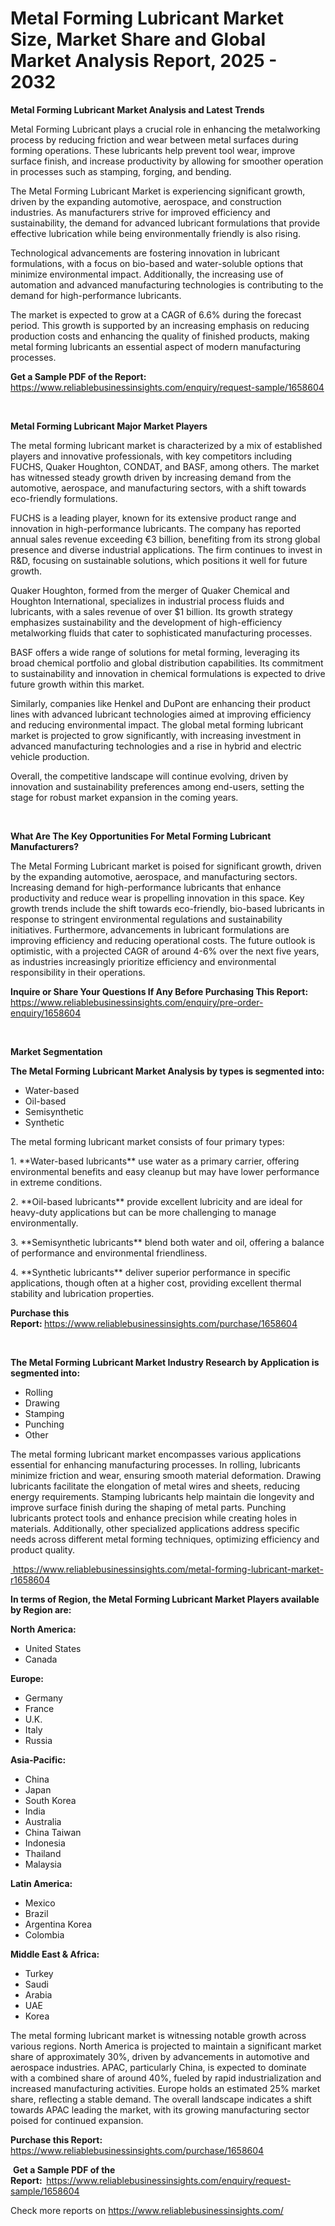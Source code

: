 <p><h1>Metal Forming Lubricant Market Size, Market Share and Global Market Analysis Report, 2025 - 2032</h1></p><p><strong>Metal Forming Lubricant Market Analysis and Latest Trends</strong></p>
<p><p>Metal Forming Lubricant plays a crucial role in enhancing the metalworking process by reducing friction and wear between metal surfaces during forming operations. These lubricants help prevent tool wear, improve surface finish, and increase productivity by allowing for smoother operation in processes such as stamping, forging, and bending. </p><p>The Metal Forming Lubricant Market is experiencing significant growth, driven by the expanding automotive, aerospace, and construction industries. As manufacturers strive for improved efficiency and sustainability, the demand for advanced lubricant formulations that provide effective lubrication while being environmentally friendly is also rising. </p><p>Technological advancements are fostering innovation in lubricant formulations, with a focus on bio-based and water-soluble options that minimize environmental impact. Additionally, the increasing use of automation and advanced manufacturing technologies is contributing to the demand for high-performance lubricants. </p><p>The market is expected to grow at a CAGR of 6.6% during the forecast period. This growth is supported by an increasing emphasis on reducing production costs and enhancing the quality of finished products, making metal forming lubricants an essential aspect of modern manufacturing processes.</p></p>
<p><strong>Get a Sample PDF of the Report:&nbsp;</strong> <a href="https://www.reliablebusinessinsights.com/enquiry/request-sample/1658604?utm_campaign=3076&utm_medium=2&utm_source=Github&utm_content=ia&utm_term=31032025&utm_id=metal-forming-lubricant">https://www.reliablebusinessinsights.com/enquiry/request-sample/1658604</a></p>
<p>&nbsp;</p>
<p><strong>Metal Forming Lubricant Major Market Players</strong></p>
<p><p>The metal forming lubricant market is characterized by a mix of established players and innovative professionals, with key competitors including FUCHS, Quaker Houghton, CONDAT, and BASF, among others. The market has witnessed steady growth driven by increasing demand from the automotive, aerospace, and manufacturing sectors, with a shift towards eco-friendly formulations.</p><p>FUCHS is a leading player, known for its extensive product range and innovation in high-performance lubricants. The company has reported annual sales revenue exceeding €3 billion, benefiting from its strong global presence and diverse industrial applications. The firm continues to invest in R&D, focusing on sustainable solutions, which positions it well for future growth.</p><p>Quaker Houghton, formed from the merger of Quaker Chemical and Houghton International, specializes in industrial process fluids and lubricants, with a sales revenue of over $1 billion. Its growth strategy emphasizes sustainability and the development of high-efficiency metalworking fluids that cater to sophisticated manufacturing processes.</p><p>BASF offers a wide range of solutions for metal forming, leveraging its broad chemical portfolio and global distribution capabilities. Its commitment to sustainability and innovation in chemical formulations is expected to drive future growth within this market.</p><p>Similarly, companies like Henkel and DuPont are enhancing their product lines with advanced lubricant technologies aimed at improving efficiency and reducing environmental impact. The global metal forming lubricant market is projected to grow significantly, with increasing investment in advanced manufacturing technologies and a rise in hybrid and electric vehicle production.</p><p>Overall, the competitive landscape will continue evolving, driven by innovation and sustainability preferences among end-users, setting the stage for robust market expansion in the coming years.</p></p>
<p>&nbsp;</p>
<p><strong>What Are The Key Opportunities For Metal Forming Lubricant Manufacturers?</strong></p>
<p><p>The Metal Forming Lubricant market is poised for significant growth, driven by the expanding automotive, aerospace, and manufacturing sectors. Increasing demand for high-performance lubricants that enhance productivity and reduce wear is propelling innovation in this space. Key growth trends include the shift towards eco-friendly, bio-based lubricants in response to stringent environmental regulations and sustainability initiatives. Furthermore, advancements in lubricant formulations are improving efficiency and reducing operational costs. The future outlook is optimistic, with a projected CAGR of around 4-6% over the next five years, as industries increasingly prioritize efficiency and environmental responsibility in their operations.</p></p>
<p><strong>Inquire or Share Your Questions If Any Before Purchasing This Report:</strong> <a href="https://www.reliablebusinessinsights.com/enquiry/pre-order-enquiry/1658604?utm_campaign=3076&utm_medium=2&utm_source=Github&utm_content=ia&utm_term=31032025&utm_id=metal-forming-lubricant">https://www.reliablebusinessinsights.com/enquiry/pre-order-enquiry/1658604</a></p>
<p>&nbsp;</p>
<p><strong>Market Segmentation</strong></p>
<p><strong>The Metal Forming Lubricant Market Analysis by types is segmented into:</strong></p>
<p><ul><li>Water-based</li><li>Oil-based</li><li>Semisynthetic</li><li>Synthetic</li></ul></p>
<p><p>The metal forming lubricant market consists of four primary types: </p><p>1. **Water-based lubricants** use water as a primary carrier, offering environmental benefits and easy cleanup but may have lower performance in extreme conditions. </p><p>2. **Oil-based lubricants** provide excellent lubricity and are ideal for heavy-duty applications but can be more challenging to manage environmentally. </p><p>3. **Semisynthetic lubricants** blend both water and oil, offering a balance of performance and environmental friendliness. </p><p>4. **Synthetic lubricants** deliver superior performance in specific applications, though often at a higher cost, providing excellent thermal stability and lubrication properties.</p></p>
<p><strong>Purchase this Report:&nbsp;</strong><a href="https://www.reliablebusinessinsights.com/purchase/1658604?utm_campaign=3076&utm_medium=2&utm_source=Github&utm_content=ia&utm_term=31032025&utm_id=metal-forming-lubricant">https://www.reliablebusinessinsights.com/purchase/1658604</a></p>
<p>&nbsp;</p>
<p><strong>The Metal Forming Lubricant Market Industry Research by Application is segmented into:</strong></p>
<p><ul><li>Rolling</li><li>Drawing</li><li>Stamping</li><li>Punching</li><li>Other</li></ul></p>
<p><p>The metal forming lubricant market encompasses various applications essential for enhancing manufacturing processes. In rolling, lubricants minimize friction and wear, ensuring smooth material deformation. Drawing lubricants facilitate the elongation of metal wires and sheets, reducing energy requirements. Stamping lubricants help maintain die longevity and improve surface finish during the shaping of metal parts. Punching lubricants protect tools and enhance precision while creating holes in materials. Additionally, other specialized applications address specific needs across different metal forming techniques, optimizing efficiency and product quality.</p></p>
<p><a href="https://www.reliablebusinessinsights.com/metal-forming-lubricant-market-r1658604?utm_campaign=3076&utm_medium=2&utm_source=Github&utm_content=ia&utm_term=31032025&utm_id=metal-forming-lubricant">&nbsp;https://www.reliablebusinessinsights.com/metal-forming-lubricant-market-r1658604</a></p>
<p><strong>In terms of Region, the Metal Forming Lubricant Market Players available by Region are:</strong></p>
<p>
    <p> <strong> North America: </strong>
        <ul>
            <li>United States</li>
            <li>Canada</li>
        </ul>
        </p> 
    <p> <strong> Europe: </strong>
        <ul>
            <li>Germany</li>
            <li>France</li>
            <li>U.K.</li>
            <li>Italy</li>
            <li>Russia</li>
        </ul>
        </p> 
    <p> <strong> Asia-Pacific: </strong>
        <ul>
            <li>China</li>
            <li>Japan</li>
            <li>South Korea</li>
            <li>India</li>
            <li>Australia</li>
            <li>China Taiwan</li>
            <li>Indonesia</li>
            <li>Thailand</li>
            <li>Malaysia</li>
        </ul>
        </p> 
    <p> <strong> Latin America: </strong>
        <ul>
            <li>Mexico</li>
            <li>Brazil</li>
            <li>Argentina Korea</li>
            <li>Colombia</li>
        </ul>
        </p> 
    <p> <strong> Middle East & Africa: </strong>
        <ul>
            <li>Turkey</li>
            <li>Saudi</li>
            <li>Arabia</li>
            <li>UAE</li>
            <li>Korea</li>
        </ul>
    </p>
    </p>
<p><p>The metal forming lubricant market is witnessing notable growth across various regions. North America is projected to maintain a significant market share of approximately 30%, driven by advancements in automotive and aerospace industries. APAC, particularly China, is expected to dominate with a combined share of around 40%, fueled by rapid industrialization and increased manufacturing activities. Europe holds an estimated 25% market share, reflecting a stable demand. The overall landscape indicates a shift towards APAC leading the market, with its growing manufacturing sector poised for continued expansion.</p></p>
<p><strong>Purchase this Report: </strong><a href="https://www.reliablebusinessinsights.com/purchase/1658604?utm_campaign=3076&utm_medium=2&utm_source=Github&utm_content=ia&utm_term=31032025&utm_id=metal-forming-lubricant">https://www.reliablebusinessinsights.com/purchase/1658604</a></p>
<p>&nbsp;<strong>Get a Sample PDF of the Report:&nbsp;&nbsp;</strong><a href="https://www.reliablebusinessinsights.com/enquiry/request-sample/1658604?utm_campaign=3076&utm_medium=2&utm_source=Github&utm_content=ia&utm_term=31032025&utm_id=metal-forming-lubricant">https://www.reliablebusinessinsights.com/enquiry/request-sample/1658604</a></p>
<p><strong></strong></p>
<p>Check more reports on <a href="https://www.reliablebusinessinsights.com/?utm_campaign=3076&utm_medium=2&utm_source=Github&utm_content=ia&utm_term=31032025&utm_id=metal-forming-lubricant">https://www.reliablebusinessinsights.com/</a></p>